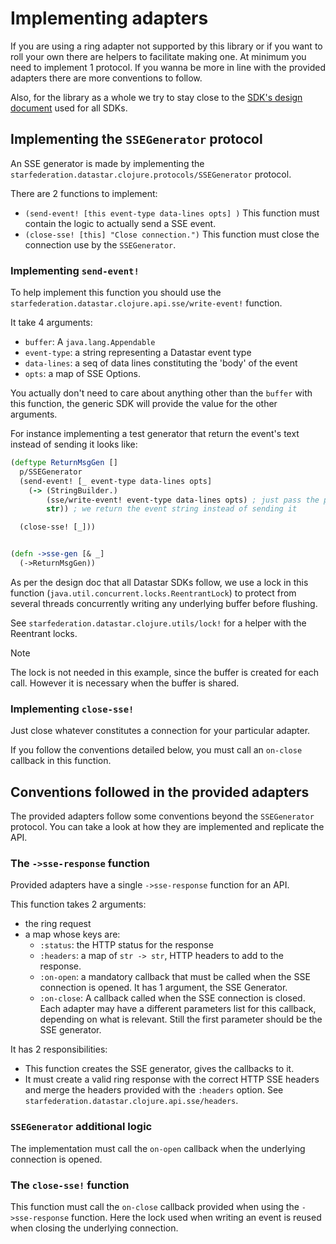 # Implementing adapters

If you are using a ring adapter not supported by this library or if you want to
roll your own there are helpers to facilitate making one. At minimum you need to
implement 1 protocol. If you wanna be more in line with the provided adapters
there are more conventions to follow.

Also, for the library as a whole we try to stay close to the
[SDK's design document](/sdk/README.md) used for all SDKs.

## Implementing the `SSEGenerator` protocol

An SSE generator is made by implementing the
`starfederation.datastar.clojure.protocols/SSEGenerator` protocol.

There are 2 functions to implement:

- `(send-event! [this event-type data-lines opts] )`
  This function must contain the logic to actually send a SSE event.
- `(close-sse! [this] "Close connection.")`
  This function must close the connection use by the `SSEGenerator`.

### Implementing `send-event!`

To help implement this function you should use the
`starfederation.datastar.clojure.api.sse/write-event!` function.

It take 4 arguments:

- `buffer`: A `java.lang.Appendable`
- `event-type`: a string representing a Datastar event type
- `data-lines`: a seq of data lines constituting the 'body' of the event
- `opts`: a map of SSE Options.

You actually don't need to care about anything other than the `buffer` with this function,
the generic SDK will provide the value for the other arguments.

For instance implementing a test generator that return the event's text instead
of sending it looks like:

```clojure
(deftype ReturnMsgGen []
  p/SSEGenerator
  (send-event! [_ event-type data-lines opts]
    (-> (StringBuilder.)
        (sse/write-event! event-type data-lines opts) ; just pass the parameters down
        str)) ; we return the event string instead of sending it

  (close-sse! [_]))


(defn ->sse-gen [& _]
  (->ReturnMsgGen))

```

As per the design doc that all Datastar SDKs follow, we use a lock in this
function (`java.util.concurrent.locks.ReentrantLock`) to protect
from several threads concurrently writing any underlying buffer before flushing.

See `starfederation.datastar.clojure.utils/lock!` for a helper with the
Reentrant locks.

> [!note]
> The lock is not needed in this example, since the buffer is created for each call.
> However it is necessary when the buffer is shared.

### Implementing `close-sse!`

Just close whatever constitutes a connection for your particular adapter.

If you follow the conventions detailed below, you must call an `on-close`
callback in this function.

## Conventions followed in the provided adapters

The provided adapters follow some conventions beyond the `SSEGenerator` protocol.
You can take a look at how they are implemented and replicate the API.

### The `->sse-response` function

Provided adapters have a single `->sse-response` function for an API.

This function takes 2 arguments:

- the ring request
- a map whose keys are:
  - `:status`: the HTTP status for the response
  - `:headers`: a map of `str -> str`, HTTP headers to add to the response.
  - `:on-open`: a mandatory callback that must be called when the SSE connection is opened.
    It has 1 argument, the SSE Generator.
  - `:on-close`: A callback called when the SSE connection is closed.
    Each adapter may have a different parameters list for this callback, depending on what
    is relevant. Still the first parameter should be the SSE generator.

It has 2 responsibilities:

- This function creates the SSE generator, gives the callbacks to it.
- It must create a valid ring response with the correct HTTP SSE headers and
  merge the headers provided with the `:headers` option.
  See `starfederation.datastar.clojure.api.sse/headers`.

### `SSEGenerator` additional logic

The implementation must call the `on-open` callback when the underlying connection is opened.

### The `close-sse!` function

This function must call the `on-close` callback provided when using the `->sse-response`
function. Here the lock used when writing an event is reused when closing the underlying
connection.
